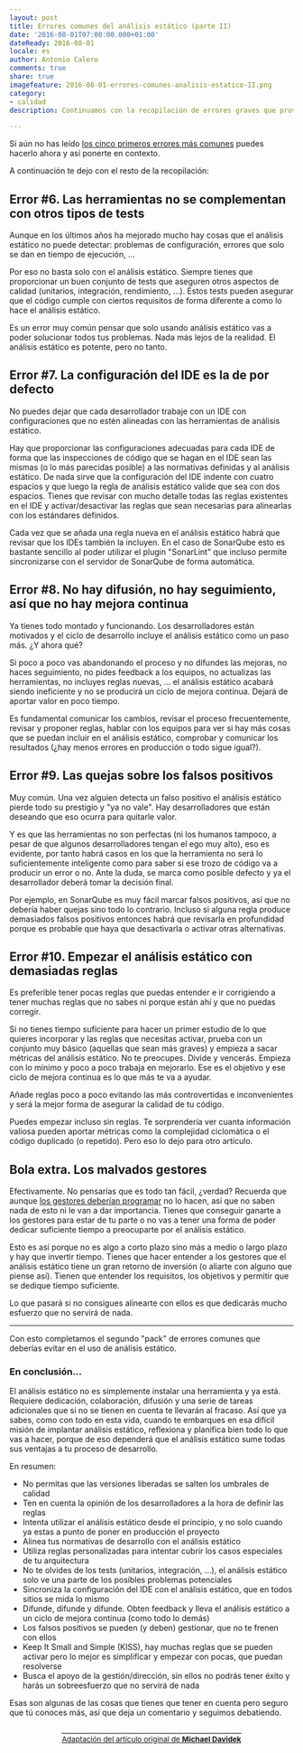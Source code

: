 ```yaml
--- 
layout: post 
title: Errores comunes del análisis estático (parte II)
date: '2016-08-01T07:00:00.000+01:00' 
dateReady: 2016-08-01
locale: es
author: Antonio Calero 
comments: true
share: true
imagefeature: 2016-08-01-errores-comunes-analisis-estatico-II.png
category: 
- calidad
description: Continuamos con la recopilación de errores graves que provocan rechazo y mala fama al análisis estático. 

---
```


Si aún no has leído [los cinco primeros errores más comunes](/2016/07/20/errores-comunes-analisis-estatico-I) puedes hacerlo ahora y así ponerte en contexto. 

A continuación te dejo con el resto de la recopilación:

## Error #6. Las herramientas no se complementan con otros tipos de tests

Aunque en los últimos años ha mejorado mucho hay cosas que el análisis estático no puede detectar: problemas de configuración, errores que solo se dan en tiempo de ejecución, ... 

Por eso no basta solo con el análisis estático. Siempre tienes que proporcionar un buen conjunto de tests que aseguren otros aspectos de calidad (unitarios, integración, rendimiento, ...). Estos tests pueden asegurar que el código cumple con ciertos requisitos de forma diferente a como lo hace el análisis estático. 

Es un error muy común pensar que solo usando análisis estático vas a poder solucionar todos tus problemas. Nada más lejos de la realidad. El análisis estático es potente, pero no tanto.

## Error #7. La configuración del IDE es la de por defecto

No puedes dejar que cada desarrollador trabaje con un IDE con configuraciones que no estén alineadas con las herramientas de análisis estático. 

Hay que proporcionar las configuraciones adecuadas para cada IDE de forma que las inspecciones de código que se hagan en el IDE sean las mismas (o lo más parecidas posible) a las normativas definidas y al análisis estático. De nada sirve que la configuración del IDE indente con cuatro espacios y que luego la regla de análisis estático valide que sea con dos espacios. Tienes que revisar con mucho detalle todas las reglas existentes en el IDE y activar/desactivar las reglas que sean necesarias para alinearlas con los estándares definidos.

Cada vez que se añada una regla nueva en el análisis estático habrá que revisar que los IDEs también la incluyen. En el caso de SonarQube esto es bastante sencillo al poder utilizar el plugin "SonarLint" que incluso permite sincronizarse con el servidor de SonarQube de forma automática.

## Error #8. No hay difusión, no hay seguimiento, así que no hay mejora continua

Ya tienes todo montado y funcionando. Los desarrolladores están motivados y el ciclo de desarrollo incluye el análisis estático como un paso más. ¿Y ahora qué? 

Si poco a poco vas abandonando el proceso y no difundes las mejoras, no haces seguimiento, no pides feedback a los equipos, no actualizas las herramientas, no incluyes reglas nuevas, ... el análisis estático acabará siendo ineficiente y no se producirá un ciclo de mejora continua. Dejará de aportar valor en poco tiempo.

Es fundamental comunicar los cambios, revisar el proceso frecuentemente, revisar y proponer reglas, hablar con los equipos para ver si hay más cosas que se puedan incluir en el análisis estático, comprobar y comunicar los resultados (¿hay menos errores en producción o todo sigue igual?). 

## Error #9. Las quejas sobre los falsos positivos

Muy común. Una vez alguien detecta un falso positivo el análisis estático pierde todo su prestigio y "ya no vale". Hay desarrolladores que están deseando que eso ocurra para quitarle valor.

Y es que las herramientas no son perfectas (ni los humanos tampoco, a pesar de que algunos desarrolladores tengan el ego muy alto), eso es evidente, por tanto habrá casos en los que la herramienta no será lo suficientemente inteligente como para saber si ese trozo de código va a producir un error o no. Ante la duda, se marca como posible defecto y ya el desarrollador deberá tomar la decisión final.

Por ejemplo, en SonarQube es muy fácil marcar falsos positivos, así que no debería haber quejas sino todo lo contrario. Incluso si alguna regla produce demasiados falsos positivos entonces habrá que revisarla en profundidad porque es probable que haya que desactivarla o activar otras alternativas.

## Error #10. Empezar el análisis estático con demasiadas reglas 

Es preferible tener pocas reglas que puedas entender e ir corrigiendo a tener muchas reglas que no sabes ni porque están ahí y que no puedas corregir. 

Si no tienes tiempo suficiente para hacer un primer estudio de lo que quieres incorporar y las reglas que necesitas activar, prueba con un conjunto muy básico (aquellas que sean más graves) y empieza a sacar métricas del análisis estático. No te preocupes. Divide y vencerás. Empieza con lo mínimo y poco a poco trabaja en mejorarlo. Ese es el objetivo y ese ciclo de mejora continua es lo que más te va a ayudar. 

Añade reglas poco a poco evitando las más controvertidas e inconvenientes y será la mejor forma de asegurar la calidad de tu código.

Puedes empezar incluso sin reglas. Te sorprendería ver cuanta información valiosa pueden aportar métricas como la complejidad ciclomática o el código duplicado (o repetido). Pero eso lo dejo para otro artículo.

## Bola extra. Los malvados gestores

Efectivamente. No pensarías que es todo tan fácil, ¿verdad? Recuerda que aunque [los gestores deberían programar](2016/07/27/los-gestores-deberian-programar) no lo hacen, así que no saben nada de esto ni le van a dar importancia. Tienes que conseguir ganarte a los gestores para estar de tu parte o no vas a tener una forma de poder dedicar suficiente tiempo a preocuparte por el análisis estático.

Esto es así porque no es algo a corto plazo sino más a medio o largo plazo y hay que invertir tiempo. Tienes que hacer entender a los gestores que el análisis estático tiene un gran retorno de inversión (o aliarte con alguno que piense así). Tienen que entender los requisitos, los objetivos y permitir que se dedique tiempo suficiente. 

Lo que pasará si no consigues alinearte con ellos es que dedicarás mucho esfuerzo que no servirá de nada. 

***

Con esto completamos el segundo "pack" de errores comunes que deberías evitar en el uso de análisis estático.

### En conclusión...

El análisis estático no es simplemente instalar una herramienta y ya está. Requiere dedicación, colaboración, difusión y una serie de tareas adicionales que si no se tienen en cuenta te llevarán al fracaso. Así que ya sabes, como con todo en esta vida, cuando te embarques en esa difícil misión de implantar análisis estático, reflexiona y planifica bien todo lo que vas a hacer, porque de eso dependerá que el análisis estático sume todas sus ventajas a tu proceso de desarrollo.

En resumen:

* No permitas que las versiones liberadas se salten los umbrales de calidad
* Ten en cuenta la opinión de los desarrolladores a la hora de definir las reglas
* Intenta utilizar el análisis estático desde el principio, y no solo cuando ya estas a punto de poner en producción el proyecto
* Alinea tus normativas de desarrollo con el análisis estático
* Utiliza reglas personalizadas para intentar cubrir los casos especiales de tu arquitectura
* No te olvides de los tests (unitarios, integración, ...), el análisis estático solo ve una parte de los posibles problemas potenciales
* Sincroniza la configuración del IDE con el análisis estático, que en todos sitios se mida lo mismo
* Difunde, difunde y difunde. Obten feedback y lleva el análisis estático a un ciclo de mejora continua (como todo lo demás)
* Los falsos positivos se pueden (y deben) gestionar, que no te frenen con ellos
* Keep It Small and Simple (KISS), hay muchas reglas que se pueden activar pero lo mejor es simplificar y empezar con pocas, que puedan resolverse
* Busca el apoyo de la gestión/dirección, sin ellos no podrás tener éxito y harás un sobreesfuerzo que no servirá de nada

Esas son algunas de las cosas que tienes que tener en cuenta pero seguro que tú conoces más, así que deja un comentario y seguimos debatiendo.

<div style="text-align: center;">__________________________________________________</div>
<div style="text-align: center;">
    <a href="https://mikealdo.github.io/2016/04/29/10-biggest-mistakes-in-using-static-analysis.html">
    <span
      style="font-size: small;">Adaptación del artículo original de <strong>Michael Davidek</strong></span><br>
    </a>
</div>
